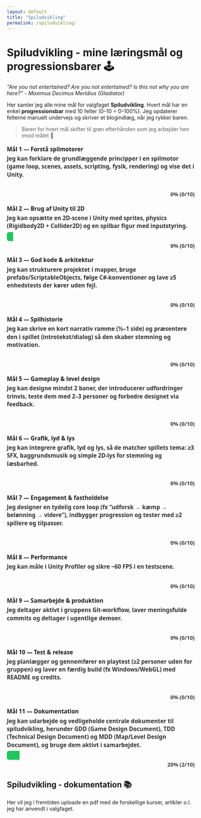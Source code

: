 ```yaml
---
layout: default
title: "Spiludvikling"
permalink: /spiludvikling/
---
```


# Spiludvikling - mine læringsmål og progressionsbarer 🕹️

_"Are you not entertained? Are you not entertained? Is this not why you are here?" - Maximus Decimus Meridius (Gladiator)_

Her samler jeg alle mine mål for valgfaget **Spiludvikling**. Hvert mål har en enkel **progressionsbar** med 10 felter (0–10 = 0–100%). Jeg opdaterer felterne manuelt undervejs og skriver et blogindlæg, når jeg rykker baren.

> Baren for hvert mål skifter til grøn efterhånden som jeg arbejder hen imod målet 🎯

<style>
/* XP-bar (midnight tema) */
.xp{font:600 .95rem/1.4 system-ui,sans-serif; margin:1.1rem 0}
.xp .label{margin-bottom:.25rem}
.xp .desc{opacity:.9; margin-bottom:.35rem}

.xp table{border-collapse:separate; border-spacing:0; width:100%; max-width:720px; margin:0}
.xp td{
  width:10%; height:24px;
  background:rgba(255,255,255,.10);
  border-right:1px solid rgba(255,255,255,.06);
}
.xp td:first-child{border-top-left-radius:6px; border-bottom-left-radius:6px}
.xp td:last-child{border-right:none; border-top-right-radius:6px; border-bottom-right-radius:6px}
.xp td.filled{background:#22c55e}

/* Meta tekst lige under baren */
.xp .meta{
  opacity:.85; font-weight:600;
  margin-top:.15rem;   /* meget lille luft */
  font-size:.9rem;
  text-align:right;    /* højrejusteret under baren */
}
</style>

<!-- SÅDAN BRUGER DU EN BAR:
     - Læg "class='filled'" på så mange <td> som du vil (0–10).
     - Opdatér teksten i .meta (fx “30% (3/10)”). -->

<!-- 1) FORSTÅ SPILMOTORER -->
<div class="xp">
  <div class="label">Mål 1 — Forstå spilmotorer</div>
  <div class="desc">Jeg kan forklare de grundlæggende principper i en spilmotor (game loop, scenes, assets, scripting, fysik, rendering) og vise det i Unity.</div>

  <table><tr>
    <td class=""></td><td class=""></td><td class=""></td><td class=""></td><td class=""></td>
    <td class=""></td><td class=""></td><td class=""></td><td class=""></td><td class=""></td>
  </tr></table>
  <div class="meta">0% (0/10)</div>
</div>

<!-- 2) BRUG AF UNITY TIL 2D -->
<div class="xp">
  <div class="label">Mål 2 — Brug af Unity til 2D</div>
  <div class="desc">Jeg kan opsætte en 2D-scene i Unity med sprites, physics (Rigidbody2D + Collider2D) og en spilbar figur med inputstyring.</div>
  <table><tr>
    <td class="filled"></td><td class=""></td><td class=""></td><td class=""></td><td class=""></td>
    <td class=""></td><td class=""></td><td class=""></td><td class=""></td><td class=""></td>
  </tr></table>
  <div class="meta">0% (0/10)</div>
</div>

<!-- 3) GOD KODE & ARKITEKTUR -->
<div class="xp">
  <div class="label">Mål 3 — God kode & arkitektur</div>
  <div class="desc">Jeg kan strukturere projektet i mapper, bruge prefabs/ScriptableObjects, følge C#-konventioner og lave ≥5 enhedstests der kører uden fejl.</div>
  <table><tr>
    <td class=""></td><td class=""></td><td class=""></td><td class=""></td><td class=""></td>
    <td class=""></td><td class=""></td><td class=""></td><td class=""></td><td class=""></td>
  </tr></table>
  <div class="meta">0% (0/10)</div>
</div>

<!-- 4) SPILHISTORIE -->
<div class="xp">
  <div class="label">Mål 4 — Spilhistorie</div>
  <div class="desc">Jeg kan skrive en kort narrativ ramme (½–1 side) og præsentere den i spillet (introtekst/dialog) så den skaber stemning og motivation.</div>
  <table><tr>
    <td class=""></td><td class=""></td><td class=""></td><td class=""></td><td class=""></td>
    <td class=""></td><td class=""></td><td class=""></td><td class=""></td><td class=""></td>
  </tr></table>
  <div class="meta">0% (0/10)</div>
</div>

<!-- 5) GAMEPLAY & LEVEL DESIGN -->
<div class="xp">
  <div class="label">Mål 5 — Gameplay & level design</div>
  <div class="desc">Jeg kan designe mindst 2 baner, der introducerer udfordringer trinvis, teste dem med 2–3 personer og forbedre designet via feedback.</div>
  <table><tr>
    <td class=""></td><td class=""></td><td class=""></td><td class=""></td><td class=""></td>
    <td class=""></td><td class=""></td><td class=""></td><td class=""></td><td class=""></td>
  </tr></table>
  <div class="meta">0% (0/10)</div>
</div>

<!-- 6) GRAFIK, LYD & LYS -->
<div class="xp">
  <div class="label">Mål 6 — Grafik, lyd & lys</div>
  <div class="desc">Jeg kan integrere grafik, lyd og lys, så de matcher spillets tema: ≥3 SFX, baggrundsmusik og simple 2D-lys for stemning og læsbarhed.</div>
  <table><tr>
    <td class=""></td><td class=""></td><td class=""></td><td class=""></td><td class=""></td>
    <td class=""></td><td class=""></td><td class=""></td><td class=""></td><td class=""></td>
  </tr></table>
  <div class="meta">0% (0/10)</div>
</div>

<!-- 7) ENGAGEMENT & FASTHOLDELSE -->
<div class="xp">
  <div class="label">Mål 7 — Engagement & fastholdelse</div>
  <div class="desc">Jeg designer en tydelig core loop (fx “udforsk → kæmp → belønning → videre”), indbygger progression og tester med ≥2 spillere og tilpasser.</div>
  <table><tr>
    <td class=""></td><td class=""></td><td class=""></td><td class=""></td><td class=""></td>
    <td class=""></td><td class=""></td><td class=""></td><td class=""></td><td class=""></td>
  </tr></table>
  <div class="meta">0% (0/10)</div>
</div>

<!-- 8) PERFORMANCE -->
<div class="xp">
  <div class="label">Mål 8 — Performance</div>
  <div class="desc">Jeg kan måle i Unity Profiler og sikre ~60 FPS i en testscene.</div>
  <table><tr>
    <td class=""></td><td class=""></td><td class=""></td><td class=""></td><td class=""></td>
    <td class=""></td><td class=""></td><td class=""></td><td class=""></td><td class=""></td>
  </tr></table>
  <div class="meta">0% (0/10)</div>
</div>

<!-- 9) SAMARBEJDE & PRODUKTION -->
<div class="xp">
  <div class="label">Mål 9 — Samarbejde & produktion</div>
  <div class="desc">Jeg deltager aktivt i gruppens Git-workflow, laver meningsfulde commits og deltager i ugentlige demoer.</div>
  <table><tr>
    <td class=""></td><td class=""></td><td class=""></td><td class=""></td><td class=""></td>
    <td class=""></td><td class=""></td><td class=""></td><td class=""></td><td class=""></td>
  </tr></table>
  <div class="meta">0% (0/10)</div>
</div>

<!-- 10) TEST & RELEASE -->
<div class="xp">
  <div class="label">Mål 10 — Test & release</div>
  <div class="desc">Jeg planlægger og gennemfører en playtest (≥2 personer uden for gruppen) og laver en færdig build (fx Windows/WebGL) med README og credits.</div>
  <table><tr>
    <td class=""></td><td class=""></td><td class=""></td><td class=""></td><td class=""></td>
    <td class=""></td><td class=""></td><td class=""></td><td class=""></td><td class=""></td>
  </tr></table>
  <div class="meta">0% (0/10)</div>
</div>

<!-- 11) DOKUMENTATION -->
<div class="xp">
  <div class="label">Mål 11 — Dokumentation</div>
  <div class="desc">Jeg kan udarbejde og vedligeholde centrale dokumenter til spiludvikling, herunder GDD (Game Design Document), TDD (Technical Design Document) og MDD (Map/Level Design Document), og bruge dem aktivt i samarbejdet.</div>
  <table><tr>
    <td class="filled"></td><td class="filled"></td><td class=""></td><td class=""></td><td class=""></td>
    <td class=""></td><td class=""></td><td class=""></td><td class=""></td><td class=""></td>
  </tr></table>
  <div class="meta">20% (2/10)</div>
</div>

## Spiludvikling - dokumentation 📚

Her vil jeg i fremtiden uploade en pdf med de forskellige kurser, artikler o.l. jeg har anvendt i valgfaget.
